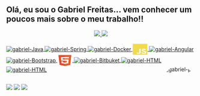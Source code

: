 ## Olá, eu sou o Gabriel Freitas... vem conhecer um poucos mais sobre o meu trabalho!!
<div align="center">
  <a href="https://github.com/codinfreitas">
  <img height="140em" src="https://github-readme-stats.vercel.app/api?username=codinfreitas&show_icons=true&theme=dark&include_all_commits=true&count_private=true"/>
  <img height="140em" src="https://github-readme-stats.vercel.app/api/top-langs/?username=codinfreitas&layout=compact&langs_count=7&theme=dark"/>
</div>
  
  <div style="display: inline_block"><br>
  <img align="center" alt="gabriel-Java" height="30" width="40" src="https://cdn.jsdelivr.net/gh/devicons/devicon/icons/java/java-original-wordmark.svg">
  <img align="center" alt="gabriel-Spring" height="30" width="40" src="https://cdn.jsdelivr.net/gh/devicons/devicon/icons/spring/spring-plain.svg">
  <img align="center" alt="gabriel-Docker" height="30" width="40" src="https://cdn.jsdelivr.net/gh/devicons/devicon/icons/docker/docker-original-wordmark.svg">
  <img align="center" alt="gabriel-Js" height="30" width="40" src="https://raw.githubusercontent.com/devicons/devicon/master/icons/javascript/javascript-plain.svg">
  <img align="center" alt="gabriel-Angular" height="30" width="40" src="https://cdn.jsdelivr.net/gh/devicons/devicon/icons/angularjs/angularjs-original.svg">
  <img align="center" alt="gabriel-Bootstrap" height="30" width="40" src="https://cdn.jsdelivr.net/gh/devicons/devicon/icons/bootstrap/bootstrap-original-wordmark.svg">  
  <img align="center" alt="gabriel-HTML" height="30" width="40" src="https://raw.githubusercontent.com/devicons/devicon/master/icons/html5/html5-original.svg">
  <img align="center" alt="gabriel-Bitbuket" height="30" width="40" src="https://cdn.jsdelivr.net/gh/devicons/devicon/icons/bitbucket/bitbucket-original-wordmark.svg">
  <img align="center" alt="gabriel-HTML" height="30" width="40" src="https://cdn.jsdelivr.net/gh/devicons/devicon/icons/jenkins/jenkins-original.svg">
  <img align="center" alt="gabriel-HTML" height="30" width="40" src="https://cdn.jsdelivr.net/gh/devicons/devicon/icons/git/git-original-wordmark.svg">
  <img align="right" alt="gabriel-pic" height="150" style="border-radius:50px;" src="https://media.discordapp.net/attachments/965711118343487571/1033226009216024637/Screenshot_2022-10-22-00-50-43-595_com.whatsapp2.jpg">
</div>
  
  ##
  
  <div> 
  <a href="https://www.instagram.com/freitas.g.c/" target="_blank"><img src="https://img.shields.io/badge/-Instagram-%23E4405F?style=for-the-badge&logo=instagram&logoColor=white" target="_blank"></a>
  <a href = "mailto:gabriel.sistemas.00@gmail.com"><img src="https://img.shields.io/badge/-Gmail-%23333?style=for-the-badge&logo=gmail&logoColor=white" target="_blank"></a>
  <a href="https://www.linkedin.com/in/gabriel-freitas-4270501a3/" target="_blank"><img src="https://img.shields.io/badge/-LinkedIn-%230077B5?style=for-the-badge&logo=linkedin&logoColor=white" target="_blank"></a>
  </div>
 
  
  
  
